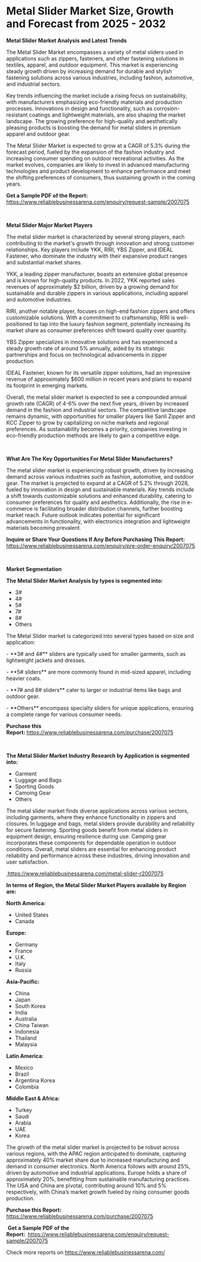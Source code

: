 <p><h1>Metal Slider Market Size, Growth and Forecast from 2025 - 2032</h1></p><p><strong>Metal Slider Market Analysis and Latest Trends</strong></p>
<p><p>The Metal Slider Market encompasses a variety of metal sliders used in applications such as zippers, fasteners, and other fastening solutions in textiles, apparel, and outdoor equipment. This market is experiencing steady growth driven by increasing demand for durable and stylish fastening solutions across various industries, including fashion, automotive, and industrial sectors. </p><p>Key trends influencing the market include a rising focus on sustainability, with manufacturers emphasizing eco-friendly materials and production processes. Innovations in design and functionality, such as corrosion-resistant coatings and lightweight materials, are also shaping the market landscape. The growing preference for high-quality and aesthetically pleasing products is boosting the demand for metal sliders in premium apparel and outdoor gear.</p><p>The Metal Slider Market is expected to grow at a CAGR of 5.3% during the forecast period, fueled by the expansion of the fashion industry and increasing consumer spending on outdoor recreational activities. As the market evolves, companies are likely to invest in advanced manufacturing technologies and product development to enhance performance and meet the shifting preferences of consumers, thus sustaining growth in the coming years.</p></p>
<p><strong>Get a Sample PDF of the Report:&nbsp;</strong> <a href="https://www.reliablebusinessarena.com/enquiry/request-sample/2007075?utm_campaign=3501&utm_medium=2&utm_source=Github&utm_content=ia&utm_term=31032025&utm_id=metal-slider">https://www.reliablebusinessarena.com/enquiry/request-sample/2007075</a></p>
<p>&nbsp;</p>
<p><strong>Metal Slider Major Market Players</strong></p>
<p><p>The metal slider market is characterized by several strong players, each contributing to the market's growth through innovation and strong customer relationships. Key players include YKK, RIRI, YBS Zipper, and IDEAL Fastener, who dominate the industry with their expansive product ranges and substantial market shares. </p><p>YKK, a leading zipper manufacturer, boasts an extensive global presence and is known for high-quality products. In 2022, YKK reported sales revenues of approximately $2 billion, driven by a growing demand for sustainable and durable zippers in various applications, including apparel and automotive industries.</p><p>RIRI, another notable player, focuses on high-end fashion zippers and offers customizable solutions. With a commitment to craftsmanship, RIRI is well-positioned to tap into the luxury fashion segment, potentially increasing its market share as consumer preferences shift toward quality over quantity.</p><p>YBS Zipper specializes in innovative solutions and has experienced a steady growth rate of around 5% annually, aided by its strategic partnerships and focus on technological advancements in zipper production. </p><p>IDEAL Fastener, known for its versatile zipper solutions, had an impressive revenue of approximately $600 million in recent years and plans to expand its footprint in emerging markets. </p><p>Overall, the metal slider market is expected to see a compounded annual growth rate (CAGR) of 4-6% over the next five years, driven by increased demand in the fashion and industrial sectors. The competitive landscape remains dynamic, with opportunities for smaller players like Sanli Zipper and KCC Zipper to grow by capitalizing on niche markets and regional preferences. As sustainability becomes a priority, companies investing in eco-friendly production methods are likely to gain a competitive edge.</p></p>
<p>&nbsp;</p>
<p><strong>What Are The Key Opportunities For Metal Slider Manufacturers?</strong></p>
<p><p>The metal slider market is experiencing robust growth, driven by increasing demand across various industries such as fashion, automotive, and outdoor gear. The market is projected to expand at a CAGR of 5.2% through 2028, fueled by innovation in design and sustainable materials. Key trends include a shift towards customizable solutions and enhanced durability, catering to consumer preferences for quality and aesthetics. Additionally, the rise in e-commerce is facilitating broader distribution channels, further boosting market reach. Future outlook indicates potential for significant advancements in functionality, with electronics integration and lightweight materials becoming prevalent.</p></p>
<p><strong>Inquire or Share Your Questions If Any Before Purchasing This Report:</strong> <a href="https://www.reliablebusinessarena.com/enquiry/pre-order-enquiry/2007075?utm_campaign=3501&utm_medium=2&utm_source=Github&utm_content=ia&utm_term=31032025&utm_id=metal-slider">https://www.reliablebusinessarena.com/enquiry/pre-order-enquiry/2007075</a></p>
<p>&nbsp;</p>
<p><strong>Market Segmentation</strong></p>
<p><strong>The Metal Slider Market Analysis by types is segmented into:</strong></p>
<p><ul><li>3#</li><li>4#</li><li>5#</li><li>7#</li><li>8#</li><li>Others</li></ul></p>
<p><p>The Metal Slider market is categorized into several types based on size and application: </p><p>- **3# and 4#** sliders are typically used for smaller garments, such as lightweight jackets and dresses. </p><p>- **5# sliders** are more commonly found in mid-sized apparel, including heavier coats. </p><p>- **7# and 8# sliders** cater to larger or industrial items like bags and outdoor gear. </p><p>- **Others** encompass specialty sliders for unique applications, ensuring a complete range for various consumer needs.</p></p>
<p><strong>Purchase this Report:&nbsp;</strong><a href="https://www.reliablebusinessarena.com/purchase/2007075?utm_campaign=3501&utm_medium=2&utm_source=Github&utm_content=ia&utm_term=31032025&utm_id=metal-slider">https://www.reliablebusinessarena.com/purchase/2007075</a></p>
<p>&nbsp;</p>
<p><strong>The Metal Slider Market Industry Research by Application is segmented into:</strong></p>
<p><ul><li>Garment</li><li>Luggage and Bags</li><li>Sporting Goods</li><li>Camoing Gear</li><li>Others</li></ul></p>
<p><p>The metal slider market finds diverse applications across various sectors, including garments, where they enhance functionality in zippers and closures. In luggage and bags, metal sliders provide durability and reliability for secure fastening. Sporting goods benefit from metal sliders in equipment design, ensuring resilience during use. Camping gear incorporates these components for dependable operation in outdoor conditions. Overall, metal sliders are essential for enhancing product reliability and performance across these industries, driving innovation and user satisfaction.</p></p>
<p><a href="https://www.reliablebusinessarena.com/metal-slider-r2007075?utm_campaign=3501&utm_medium=2&utm_source=Github&utm_content=ia&utm_term=31032025&utm_id=metal-slider">&nbsp;https://www.reliablebusinessarena.com/metal-slider-r2007075</a></p>
<p><strong>In terms of Region, the Metal Slider Market Players available by Region are:</strong></p>
<p>
    <p> <strong> North America: </strong>
        <ul>
            <li>United States</li>
            <li>Canada</li>
        </ul>
        </p> 
    <p> <strong> Europe: </strong>
        <ul>
            <li>Germany</li>
            <li>France</li>
            <li>U.K.</li>
            <li>Italy</li>
            <li>Russia</li>
        </ul>
        </p> 
    <p> <strong> Asia-Pacific: </strong>
        <ul>
            <li>China</li>
            <li>Japan</li>
            <li>South Korea</li>
            <li>India</li>
            <li>Australia</li>
            <li>China Taiwan</li>
            <li>Indonesia</li>
            <li>Thailand</li>
            <li>Malaysia</li>
        </ul>
        </p> 
    <p> <strong> Latin America: </strong>
        <ul>
            <li>Mexico</li>
            <li>Brazil</li>
            <li>Argentina Korea</li>
            <li>Colombia</li>
        </ul>
        </p> 
    <p> <strong> Middle East & Africa: </strong>
        <ul>
            <li>Turkey</li>
            <li>Saudi</li>
            <li>Arabia</li>
            <li>UAE</li>
            <li>Korea</li>
        </ul>
    </p>
    </p>
<p><p>The growth of the metal slider market is projected to be robust across various regions, with the APAC region anticipated to dominate, capturing approximately 40% market share due to increased manufacturing and demand in consumer electronics. North America follows with around 25%, driven by automotive and industrial applications. Europe holds a share of approximately 20%, benefitting from sustainable manufacturing practices. The USA and China are pivotal, contributing around 10% and 5% respectively, with China’s market growth fueled by rising consumer goods production.</p></p>
<p><strong>Purchase this Report: </strong><a href="https://www.reliablebusinessarena.com/purchase/2007075?utm_campaign=3501&utm_medium=2&utm_source=Github&utm_content=ia&utm_term=31032025&utm_id=metal-slider">https://www.reliablebusinessarena.com/purchase/2007075</a></p>
<p>&nbsp;<strong>Get a Sample PDF of the Report:&nbsp;&nbsp;</strong><a href="https://www.reliablebusinessarena.com/enquiry/request-sample/2007075?utm_campaign=3501&utm_medium=2&utm_source=Github&utm_content=ia&utm_term=31032025&utm_id=metal-slider">https://www.reliablebusinessarena.com/enquiry/request-sample/2007075</a></p>
<p><strong></strong></p>
<p>Check more reports on <a href="https://www.reliablebusinessarena.com/?utm_campaign=3501&utm_medium=2&utm_source=Github&utm_content=ia&utm_term=31032025&utm_id=metal-slider">https://www.reliablebusinessarena.com/</a></p>